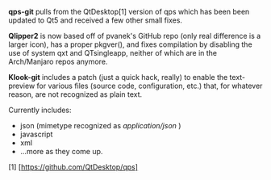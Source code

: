 **qps-git** pulls from the QtDesktop[1] version of qps which has been been updated to Qt5 and received a few other small fixes.

**Qlipper2** is now based off of pvanek's GitHub repo (only real difference is a larger icon), has a proper pkgver(), and fixes compilation by disabling the use of system qxt and QTsingleapp, neither of which are in the Arch/Manjaro repos anymore.

**Klook-git** includes a patch (just a quick hack, really) to enable the text-preview for various files (source code, configuration, etc.) that, for whatever reason, are not recognized as plain text.

  Currently includes:
  - json (mimetype recognized as *application/json* )
  - javascript
  - xml
  - ...more as they come up.

[1] [https://github.com/QtDesktop/qps]